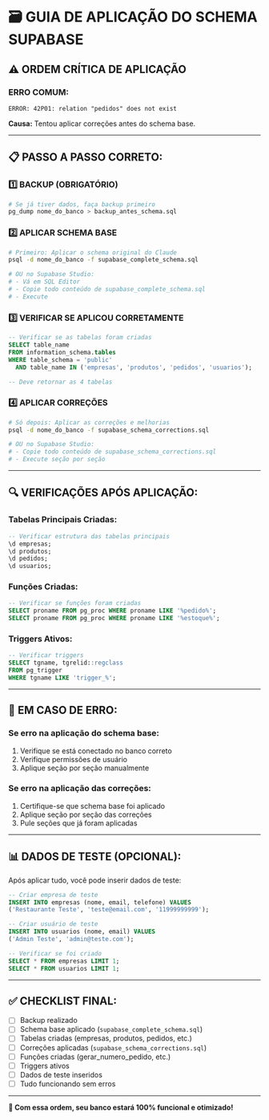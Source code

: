 # 🗃️ GUIA DE APLICAÇÃO DO SCHEMA SUPABASE

## ⚠️ ORDEM CRÍTICA DE APLICAÇÃO

### **ERRO COMUM:** 
```
ERROR: 42P01: relation "pedidos" does not exist
```
**Causa:** Tentou aplicar correções antes do schema base.

---

## 📋 **PASSO A PASSO CORRETO:**

### **1️⃣ BACKUP (OBRIGATÓRIO)**
```bash
# Se já tiver dados, faça backup primeiro
pg_dump nome_do_banco > backup_antes_schema.sql
```

### **2️⃣ APLICAR SCHEMA BASE**
```bash
# Primeiro: Aplicar o schema original do Claude
psql -d nome_do_banco -f supabase_complete_schema.sql

# OU no Supabase Studio:
# - Vá em SQL Editor
# - Copie todo conteúdo de supabase_complete_schema.sql
# - Execute
```

### **3️⃣ VERIFICAR SE APLICOU CORRETAMENTE**
```sql
-- Verificar se as tabelas foram criadas
SELECT table_name 
FROM information_schema.tables 
WHERE table_schema = 'public' 
  AND table_name IN ('empresas', 'produtos', 'pedidos', 'usuarios');

-- Deve retornar as 4 tabelas
```

### **4️⃣ APLICAR CORREÇÕES**
```bash
# Só depois: Aplicar as correções e melhorias
psql -d nome_do_banco -f supabase_schema_corrections.sql

# OU no Supabase Studio:
# - Copie todo conteúdo de supabase_schema_corrections.sql
# - Execute seção por seção
```

---

## 🔍 **VERIFICAÇÕES APÓS APLICAÇÃO:**

### **Tabelas Principais Criadas:**
```sql
-- Verificar estrutura das tabelas principais
\d empresas;
\d produtos;
\d pedidos;
\d usuarios;
```

### **Funções Criadas:**
```sql
-- Verificar se funções foram criadas
SELECT proname FROM pg_proc WHERE proname LIKE '%pedido%';
SELECT proname FROM pg_proc WHERE proname LIKE '%estoque%';
```

### **Triggers Ativos:**
```sql
-- Verificar triggers
SELECT tgname, tgrelid::regclass 
FROM pg_trigger 
WHERE tgname LIKE 'trigger_%';
```

---

## 🚨 **EM CASO DE ERRO:**

### **Se erro na aplicação do schema base:**
1. Verifique se está conectado no banco correto
2. Verifique permissões de usuário
3. Aplique seção por seção manualmente

### **Se erro na aplicação das correções:**
1. Certifique-se que schema base foi aplicado
2. Aplique seção por seção das correções
3. Pule seções que já foram aplicadas

---

## 📊 **DADOS DE TESTE (OPCIONAL):**

Após aplicar tudo, você pode inserir dados de teste:

```sql
-- Criar empresa de teste
INSERT INTO empresas (nome, email, telefone) VALUES 
('Restaurante Teste', 'teste@email.com', '11999999999');

-- Criar usuário de teste
INSERT INTO usuarios (nome, email) VALUES 
('Admin Teste', 'admin@teste.com');

-- Verificar se foi criado
SELECT * FROM empresas LIMIT 1;
SELECT * FROM usuarios LIMIT 1;
```

---

## ✅ **CHECKLIST FINAL:**

- [ ] Backup realizado
- [ ] Schema base aplicado (`supabase_complete_schema.sql`)
- [ ] Tabelas criadas (empresas, produtos, pedidos, etc.)
- [ ] Correções aplicadas (`supabase_schema_corrections.sql`)
- [ ] Funções criadas (gerar_numero_pedido, etc.)
- [ ] Triggers ativos
- [ ] Dados de teste inseridos
- [ ] Tudo funcionando sem erros

---

**🎯 Com essa ordem, seu banco estará 100% funcional e otimizado!** 